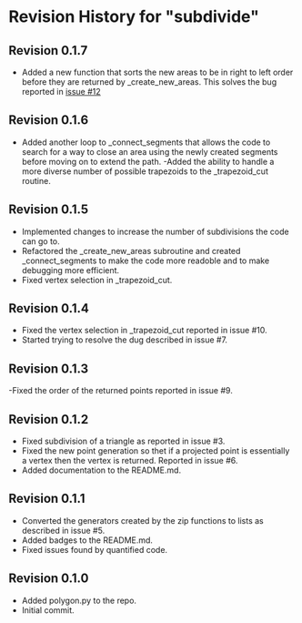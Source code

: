# Revision History for "subdivide"

## Revision 0.1.7
- Added a new function that sorts the new areas to be in right to left
  order before they are returned by _create_new_areas. This solves the
  bug reported in [issue
  #12](https://github.com/wsmorgan/subdivide/issues/12)

## Revision 0.1.6
- Added another loop to _connect_segments that allows the code to
  search for a way to close an area using the newly created segments
  before moving on to extend the path.
-Added the ability to handle a more diverse number of possible
 trapezoids to the _trapezoid_cut routine.

## Revision 0.1.5
- Implemented changes to increase the number of subdivisions the code can go to.
- Refactored the _create_new_areas subroutine and created
  _connect_segments to make the code more readoble and to make
  debugging more efficient.
- Fixed vertex selection in _trapezoid_cut.

## Revision 0.1.4
- Fixed the vertex selection in _trapezoid_cut reported in issue #10.
- Started trying to resolve the dug described in issue #7.

## Revision 0.1.3
-Fixed the order of the returned points reported in issue #9.

## Revision 0.1.2
- Fixed subdivision of a triangle as reported in issue #3.
- Fixed the new point generation so thet if a projected point is
  essentially a vertex then the vertex is returned. Reported in issue #6.
- Added documentation to the README.md.

## Revision 0.1.1
- Converted the generators created by the zip functions to lists as described in issue #5.
- Added badges to the README.md.
- Fixed issues found by quantified code.

## Revision 0.1.0
- Added polygon.py to the repo.
- Initial commit.
